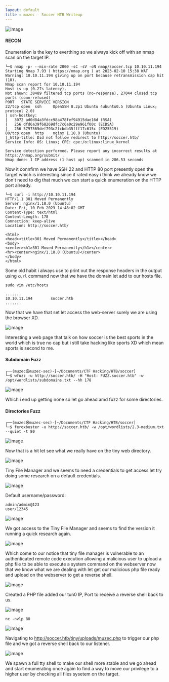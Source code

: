 ```yaml
---
layout: default
title : muzec - Soccer HTB Writeup
---
```



![image](https://user-images.githubusercontent.com/69868171/218117279-f27eebec-fbed-4900-a1e9-7cdd0c83c12c.png)


#### RECON

Enumeration is the key to everthing so we always kick off with an nmap scan on the target IP.

```
└─$ nmap -p- --min-rate 2000 -sC -sV -oN nmap/soccer.tcp 10.10.11.194
Starting Nmap 7.93 ( https://nmap.org ) at 2023-02-10 15:38 WAT
Warning: 10.10.11.194 giving up on port because retransmission cap hit (10).
Nmap scan report for 10.10.11.194
Host is up (0.27s latency).
Not shown: 38489 filtered tcp ports (no-response), 27044 closed tcp ports (conn-refused)
PORT   STATE SERVICE VERSION
22/tcp open  ssh     OpenSSH 8.2p1 Ubuntu 4ubuntu0.5 (Ubuntu Linux; protocol 2.0)
| ssh-hostkey: 
|   3072 ad0d84a3fdcc98a478fef94915dae16d (RSA)
|   256 dfd6a39f68269dfc7c6a0c29e961f00c (ECDSA)
|_  256 5797565def793c2fcbdb35fff17c615c (ED25519)
80/tcp open  http    nginx 1.18.0 (Ubuntu)
|_http-title: Did not follow redirect to http://soccer.htb/
Service Info: OS: Linux; CPE: cpe:/o:linux:linux_kernel

Service detection performed. Please report any incorrect results at https://nmap.org/submit/ .
Nmap done: 1 IP address (1 host up) scanned in 286.53 seconds
```

Now it connfirm we have SSH 22 and HTTP 80 port presently open the target which is interesting since it rated easy i think we already know we don't need to dig that much we can start a quick enumeration on the HTTP port already.

```
└─$ curl -i http://10.10.11.194
HTTP/1.1 301 Moved Permanently
Server: nginx/1.18.0 (Ubuntu)
Date: Fri, 10 Feb 2023 14:48:02 GMT
Content-Type: text/html
Content-Length: 178
Connection: keep-alive
Location: http://soccer.htb/

<html>
<head><title>301 Moved Permanently</title></head>
<body>
<center><h1>301 Moved Permanently</h1></center>
<hr><center>nginx/1.18.0 (Ubuntu)</center>
</body>
</html>
```

Some old habit i always use to print out the response headers in the output using `curl` command now that we have the domain let add to our hosts file.

```
sudo vim /etc/hosts

.......
10.10.11.194        soccer.htb
.......
```

Now that we have that set let access the web-server surely we are using the browser XD.

![image](https://user-images.githubusercontent.com/69868171/218122187-0bc713c6-ee50-4e23-bcf2-0cc4a0a3294a.png)


Interesting a web page that talk on how soccer is the best sports in the world which is true no cap but i still take hacking like sports XD which mean sports is second to me.

#### Subdomain Fuzz

```
┌──(muzec㉿muzec-sec)-[~/Documents/CTF Hacking/HTB/soccer]
└─$ wfuzz -u http://soccer.htb/ -H "Host: FUZZ.soccer.htb" -w /opt/wordlists/subdomains.txt --hh 178
```

![image](https://user-images.githubusercontent.com/69868171/218126218-472ce0bd-c87a-472d-b8e2-15bfd2b8e7b7.png)


Which i end up getting none so let go ahead amd fuzz for some directories.



#### Directories Fuzz
```
┌──(muzec㉿muzec-sec)-[~/Documents/CTF Hacking/HTB/soccer]
└─$ feroxbuster -u http://soccer.htb/ -w /opt/wordlists/2.3-medium.txt --quiet -t 80
```

![image](https://user-images.githubusercontent.com/69868171/218125962-afbc5da8-f77a-4648-882a-bfecb702a677.png)

Now that is a hit let see what we really have on the tiny web directory.

![image](https://user-images.githubusercontent.com/69868171/218126759-f4bee2e0-bcea-4240-874a-458003ae062d.png)


Tiny File Manager and we seems to need a credentials to get access let try doing some research on a default credentials.

![image](https://user-images.githubusercontent.com/69868171/218127164-91c79c4e-0ca3-48a5-8c79-554495d607d4.png)

Default username/password: 

```
admin/admin@123
user/12345
```

![image](https://user-images.githubusercontent.com/69868171/218127761-74141392-38ee-4ae4-9171-387a6d53e297.png)


We got access to the Tiny File Manager and seems to find the version it running a quick research again.

![image](https://user-images.githubusercontent.com/69868171/218128210-f73afd5b-84a5-47a6-92ae-248d922afa64.png)


Which come to our notice that tiny file manager is vulnerable to an authenticated remote code execution allowing a malicious user to upload a php file to be able to execute a system command on the webserver now that we know what we are dealing with let get our malicious php file ready and upload on the webserver to get a reverse shell.

![image](https://user-images.githubusercontent.com/69868171/218128951-d015947c-16f6-49ab-99a3-f83c0033efa3.png)


Created a PHP file added our tun0 IP, Port to receive a reverse shell back to us.

![image](https://user-images.githubusercontent.com/69868171/218130364-444fbf10-8b2f-416b-9bf6-a3ef05678ba4.png)


```
nc -nvlp 80
```


![image](https://user-images.githubusercontent.com/69868171/218130939-3af7db85-7fba-460f-ba25-017298cf7a32.png)


Navigating to http://soccer.htb/tiny/uploads/muzec.php to trigger our php file and we got a reverse shell back to our listener.

![image](https://user-images.githubusercontent.com/69868171/218131686-0a031b5b-c304-4be4-afb0-0c9f260112b7.png)

We spawn a full tty shell to make our shell more stable and we go ahead and start enumerating once again to find a way to move our privilege to a higher user by checking all files sysetem on the target.


